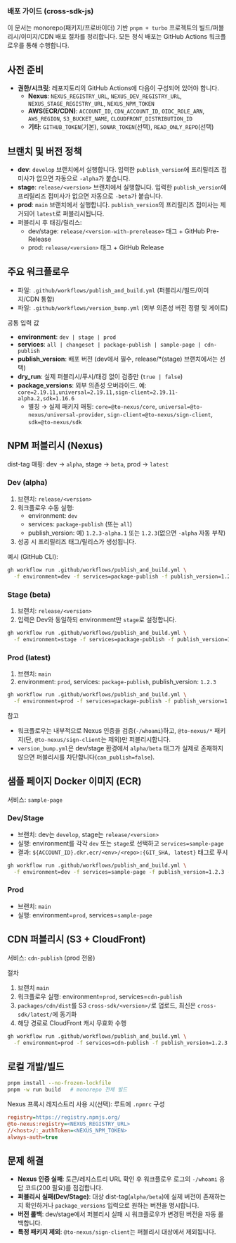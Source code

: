 ### 배포 가이드 (cross-sdk-js)

이 문서는 monorepo(패키지/프로바이더) 기반 `pnpm + turbo` 프로젝트의 빌드/퍼블리시/이미지/CDN 배포 절차를 정리합니다. 모든 정식 배포는 GitHub Actions 워크플로우를 통해 수행합니다.


## 사전 준비
- **권한/시크릿**: 레포지토리의 GitHub Actions에 다음이 구성되어 있어야 합니다.
  - **Nexus**: `NEXUS_REGISTRY_URL`, `NEXUS_DEV_REGISTRY_URL`, `NEXUS_STAGE_REGISTRY_URL`, `NEXUS_NPM_TOKEN`
  - **AWS(ECR/CDN)**: `ACCOUNT_ID`, `CDN_ACCOUNT_ID`, `OIDC_ROLE_ARN`, `AWS_REGION`, `S3_BUCKET_NAME`, `CLOUDFRONT_DISTRIBUTION_ID`
  - **기타**: `GITHUB_TOKEN`(기본), `SONAR_TOKEN`(선택), `READ_ONLY_REPO`(선택)


## 브랜치 및 버전 정책
- **dev**: `develop` 브랜치에서 실행합니다. 입력한 `publish_version`에 프리릴리즈 접미사가 없으면 자동으로 `-alpha`가 붙습니다.
- **stage**: `release/<version>` 브랜치에서 실행합니다. 입력한 `publish_version`에 프리릴리즈 접미사가 없으면 자동으로 `-beta`가 붙습니다.
- **prod**: `main` 브랜치에서 실행합니다. `publish_version`의 프리릴리즈 접미사는 제거되어 `latest`로 퍼블리시됩니다.
- 퍼블리시 후 태깅/릴리스:
  - dev/stage: `release/<version-with-prerelease>` 태그 + GitHub Pre-Release
  - prod: `release/<version>` 태그 + GitHub Release


## 주요 워크플로우
- 파일: `.github/workflows/publish_and_build.yml` (퍼블리시/빌드/이미지/CDN 통합)
- 파일: `.github/workflows/version_bump.yml` (외부 의존성 버전 정렬 및 게이트)

공통 입력 값
- **environment**: `dev | stage | prod`
- **services**: `all | changeset | package-publish | sample-page | cdn-publish`
- **publish_version**: 배포 버전 (dev에서 필수, release/*(stage) 브랜치에서는 선택)
- **dry_run**: 실제 퍼블리시/푸시/태깅 없이 검증만 (`true | false`)
- **package_versions**: 외부 의존성 오버라이드. 예: `core=2.19.11,universal=2.19.11,sign-client=2.19.11-alpha.2,sdk=1.16.6`
  - 별칭 → 실제 패키지 매핑: `core=@to-nexus/core`, `universal=@to-nexus/universal-provider`, `sign-client=@to-nexus/sign-client`, `sdk=@to-nexus/sdk`


## NPM 퍼블리시 (Nexus)
dist-tag 매핑: dev → `alpha`, stage → `beta`, prod → `latest`

### Dev (alpha)
1) 브랜치: `release/<version>`
2) 워크플로우 수동 실행:
   - environment: `dev`
   - services: `package-publish` (또는 `all`)
   - publish_version: 예) `1.2.3-alpha.1` 또는 `1.2.3`(없으면 `-alpha` 자동 부착)
3) 성공 시 프리릴리즈 태그/릴리스가 생성됩니다.

예시 (GitHub CLI):
```bash
gh workflow run .github/workflows/publish_and_build.yml \
  -f environment=dev -f services=package-publish -f publish_version=1.2.3 -f dry_run=false
```

### Stage (beta)
1) 브랜치: `release/<version>`
2) 입력은 Dev와 동일하되 environment만 `stage`로 설정합니다.

```bash
gh workflow run .github/workflows/publish_and_build.yml \
  -f environment=stage -f services=package-publish -f publish_version=1.2.3 -f dry_run=false
```

### Prod (latest)
1) 브랜치: `main`
2) environment: `prod`, services: `package-publish`, publish_version: `1.2.3`

```bash
gh workflow run .github/workflows/publish_and_build.yml \
  -f environment=prod -f services=package-publish -f publish_version=1.2.3 -f dry_run=false
```

참고
- 워크플로우는 내부적으로 Nexus 인증을 검증(`-/whoami`)하고, `@to-nexus/*` 패키지(단, `@to-nexus/sign-client`는 제외)만 퍼블리시합니다.
- `version_bump.yml`은 dev/stage 환경에서 `alpha/beta` 태그가 실제로 존재하지 않으면 퍼블리시를 차단합니다(`can_publish=false`).


## 샘플 페이지 Docker 이미지 (ECR)
서비스: `sample-page`

### Dev/Stage
- 브랜치: dev는 `develop`, stage는 `release/<version>`
- 실행: environment를 각각 `dev` 또는 `stage`로 선택하고 `services=sample-page`
- 결과: `${ACCOUNT_ID}.dkr.ecr/<env>/<repo>:{GIT_SHA, latest}` 태그로 푸시

```bash
gh workflow run .github/workflows/publish_and_build.yml \
  -f environment=dev -f services=sample-page -f publish_version=1.2.3 -f dry_run=false
```

### Prod
- 브랜치: `main`
- 실행: environment=`prod`, services=`sample-page`


## CDN 퍼블리시 (S3 + CloudFront)
서비스: `cdn-publish` (prod 전용)

절차
1) 브랜치 `main`
2) 워크플로우 실행: environment=`prod`, services=`cdn-publish`
3) `packages/cdn/dist`를 S3 `cross-sdk/<version>/`로 업로드, 최신은 `cross-sdk/latest/`에 동기화
4) 해당 경로로 CloudFront 캐시 무효화 수행

```bash
gh workflow run .github/workflows/publish_and_build.yml \
  -f environment=prod -f services=cdn-publish -f publish_version=1.2.3 -f dry_run=false
```


## 로컬 개발/빌드
```bash
pnpm install --no-frozen-lockfile
pnpm -w run build   # monorepo 전체 빌드
```

Nexus 프록시 레지스트리 사용 시(선택): 루트에 `.npmrc` 구성
```ini
registry=https://registry.npmjs.org/
@to-nexus:registry=<NEXUS_REGISTRY_URL>
//<host>/:_authToken=<NEXUS_NPM_TOKEN>
always-auth=true
```


## 문제 해결
- **Nexus 인증 실패**: 토큰/레지스트리 URL 확인 후 워크플로우 로그의 `-/whoami` 응답 코드(200 필요)를 점검합니다.
- **퍼블리시 실패(Dev/Stage)**: 대상 dist-tag(`alpha/beta`)에 실제 버전이 존재하는지 확인하거나 `package_versions` 입력으로 원하는 버전을 명시합니다.
- **버전 롤백**: dev/stage에서 퍼블리시 실패 시 워크플로우가 변경된 버전을 자동 롤백합니다.
- **특정 패키지 제외**: `@to-nexus/sign-client`는 퍼블리시 대상에서 제외됩니다.


